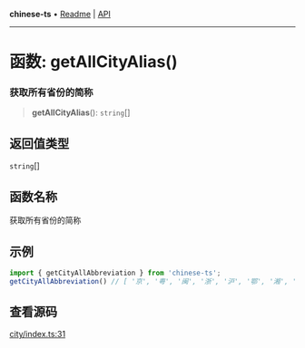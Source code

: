 **chinese-ts** • [Readme](../README.md) \| [API](../globals.md)

***

# 函数: getAllCityAlias()

### 获取所有省份的简称

<a id="undefined" name="undefined"></a>

> **getAllCityAlias**(): `string`[]

## 返回值类型

`string`[]

## 函数名称

获取所有省份的简称

## 示例

```ts
import { getCityAllAbbreviation } from 'chinese-ts';
getCityAllAbbreviation() // [ '京', '粤', '闽', '浙', '沪', '鄂', '湘', '赣', '琼', '津', '渝', '冀', '豫', '皖', '桂', '川', '黔', '晋', '辽', '吉', '黑', '苏', '鲁', '云', '陕', '甘', '青', '蒙', '宁', '新', '藏', '港', '澳', '台' ]
```

## 查看源码

[city/index.ts:31](https://github.com/hacxy/chinese-ts/blob/32acbdf853347abfa1bfdabc5f0a01b2903b6758/src/city/index.ts#L31)
